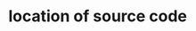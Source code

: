 # location of source code

<!-- 
    Create new repository on github for v2
 -->
<!-- https://github.com/normboss/ScottishWroughtIronPHP.git -->

